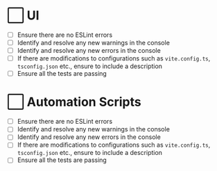 <!-- :white_check_mark: -->

# :white_large_square: UI 

- [ ] Ensure there are no ESLint errors
- [ ] Identify and resolve any new warnings in the console
- [ ] Identify and resolve any new errors in the console 
- [ ] If there are modifications to configurations such as `vite.config.ts`, `tsconfig.json` etc., ensure to include a description
- [ ] Ensure all the tests are passing

# :white_large_square: Automation Scripts

- [ ] Ensure there are no ESLint errors
- [ ] Identify and resolve any new warnings in the console
- [ ] Identify and resolve any new errors in the console 
- [ ] If there are modifications to configurations such as `vite.config.ts`, `tsconfig.json` etc., ensure to include a description
- [ ] Ensure all the tests are passing
